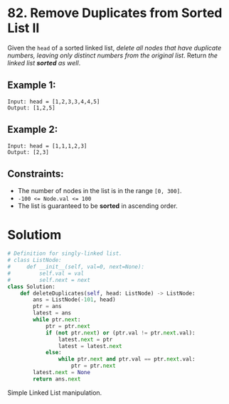 # 82. Remove Duplicates from Sorted List II

Given the `head` of a sorted linked list, *delete all nodes that have duplicate numbers, leaving only distinct numbers from the original list*. Return *the linked list **sorted** as well*.

## Example 1:
```
Input: head = [1,2,3,3,4,4,5]
Output: [1,2,5]
```

## Example 2:
```
Input: head = [1,1,1,2,3]
Output: [2,3]
```

## Constraints:
- The number of nodes in the list is in the range `[0, 300]`.
- `-100 <= Node.val <= 100`
- The list is guaranteed to be **sorted** in ascending order.

# Solutiom
```python
# Definition for singly-linked list.
# class ListNode:
#     def __init__(self, val=0, next=None):
#         self.val = val
#         self.next = next
class Solution:
    def deleteDuplicates(self, head: ListNode) -> ListNode:
        ans = ListNode(-101, head)
        ptr = ans
        latest = ans
        while ptr.next:
            ptr = ptr.next
            if (not ptr.next) or (ptr.val != ptr.next.val):
                latest.next = ptr
                latest = latest.next
            else:
                while ptr.next and ptr.val == ptr.next.val:
                    ptr = ptr.next
        latest.next = None
        return ans.next
```
Simple Linked List manipulation.

